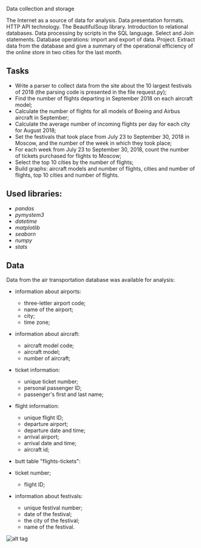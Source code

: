 Data collection and storage

The Internet as a source of data for analysis. Data presentation formats. HTTP API technology. The BeautifulSoup library. Introduction to relational databases. Data processing by scripts in the SQL language. Select and Join statements. Database operations: import and export of data. Project. Extract data from the database and give a summary of the operational efficiency of the online store in two cities for the last month.

## Tasks

- Write a parser to collect data from the site about the 10 largest festivals of 2018 (the parsing code is presented in the file request.py);
- Find the number of flights departing in September 2018 on each aircraft model;
- Calculate the number of flights for all models of Boeing and Airbus aircraft in September;
- Calculate the average number of incoming flights per day for each city for August 2018;
- Set the festivals that took place from July 23 to September 30, 2018 in Moscow, and the number of the week in which they took place;
- For each week from July 23 to September 30, 2018, count the number of tickets purchased for flights to Moscow;
- Select the top 10 cities by the number of flights;
- Build graphs: aircraft models and number of flights, cities and number of flights, top 10 cities and number of flights.


## Used libraries:
- *pandas*
- *pymystem3*
- *datetime*
- *matplotlib*
- *seaborn*
- *numpy*
- *stats*

## Data

Data from the air transportation database was available for analysis:

- information about airports:
  - three-letter airport code;
  - name of the airport;
  - city;
  - time zone;
  
- information about aircraft:
  - aircraft model code;
  - aircraft model;
  - number of aircraft;
  
- ticket information:
  - unique ticket number;
  - personal passenger ID;
  - passenger's first and last name;
  
- flight information:
  - unique flight ID;
  - departure airport;
  - departure date and time;
  - arrival airport;
  - arrival date and time;
  - aircraft id;
  
- butt table "flights-tickets":
- ticket number;
  - flight ID;
  
- information about festivals:
  - unique festival number;
  - date of the festival;
  - the city of the festival;
  - name of the festival.


![alt tag](https://pictures.s3.yandex.net/resources/photo_2019-11-08_14-08-31_1573733426.jpg)

